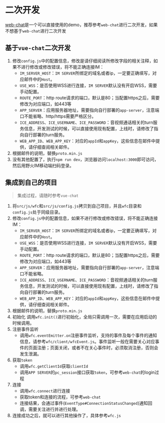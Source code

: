 # 二次开发
[web-chat](https://github.com/wildfirechat/web-chat)是一个可以直接使用的demo，推荐参考```web-chat```进行二次开发，如果不想基于```web-chat```进行二次开发

## 基于```vue-chat```二次开发
1. 修改```config.js```中的配置信息，修改是请仔细阅读所修改字段的相关注释，如果不进行修改或修改错误，将不能正确连接IM：
   * ```IM_SERVER_HOST```：```IM SERVER```所绑定的域名或者ip，一定要正确填写，对应邮件中的```Host```。
   * ```USE_WSS```：是否使用WSS进行连接，```IM SERVER```默认没有开启WSS，需要手动配置。
   * ```ROUTE_PORT```：http route请求的端口，默认是80；当配置https之后，需要修改为对应端口，如443等
   * ```APP_SERVER```：应用服务器地址，需要指向自行部署的```app-server```，注意端口不能省略、http/https需要严格区分。
   * ```ICE_ADDRESS```、```ICE_USERNAME```、```ICE_PASSWORD```：音视频通话相关的turn服务信息，开发测试的时候，可以直接使用现有配置，上线时，请修改了指向自行部署的turn服务。
   * ```WEB_APP_ID```、```WEB_APP_KEY```：对应的```appId```和```appKey```，这些信息在邮件中提供，请仔细查阅相关邮件。
2. 根据邮件的说明，替换```proto.min.js```
3. 没有其他配置了，执行```npm run dev```，浏览器访问```localhost:3000```即可访问，然后用野火IM移动端扫码登录。

## 集成到自己的项目
> 集成过程，请随时参考```vue-chat```

1. 将```src/js/wfc```和```src/js/config.js```拷贝到自己项目，并且```wfc```目录和```config.js```处于同级目录。
2. 修改```config.js```中的配置信息，如果不进行修改或修改错误，将不能正确连接IM：
   * ```IM_SERVER_HOST```：```IM SERVER```所绑定的域名或者ip，一定要正确填写，对应邮件中的```Host```。
   * ```USE_WSS```：是否使用WSS进行连接，```IM SERVER```默认没有开启WSS，需要手动配置。
   * ```ROUTE_PORT```：http route请求的端口，默认是80；当配置https之后，需要修改为对应端口，如443等
   * ```APP_SERVER```：应用服务器地址，需要指向自行部署的```app-server```，注意端口不能省略。
   * ```ICE_ADDRESS```、```ICE_USERNAME```、```ICE_PASSWORD```：音视频通话相关的turn服务信息，开发测试的时候，可以直接使用现有配置，上线时，请修改了指向自行部署的turn服务。
   * ```WEB_APP_ID```、```WEB_APP_KEY```：对应的```appId```和```appKey```，这些信息在邮件中提供，请仔细查阅相关邮件。
3. 根据邮件的说明，替换```proto.min.js```
4. 初始化
   调用```wfc.init()```进行初始化，全局只需调用一次，需要在应用启动的时候调用。
5. 注册事件监听
   * 调用```wfc.eventEmitter.on```注册事件监听，支持的事件及每个事件的通知信息，请参考```wfc/client/wfcEvent.js```。事件监听一般在需要关心对应事件的页面注册；页面关闭，或者不在关心事件时，必须取消注册，否则会发生泄漏。
6. 获取```token```
   * 调用```wfc.getClientId```获取```clientId```
   * 调用```APP SERVER```的```pc_session```接口获取```token```，可参考```web-chat```的login过程
7. 连接
   * 调用```wfc.connect```进行连接
   * 获取token和连接的流程，可参考```web-chat```
   * 连接结果，会通过事件(```EventType#ConnectionStatusChanged```)通知回调，需要关注进行并进行处理。
8. 连接成功之后，就可以进行其他操作了，具体参考```wfc.js```



